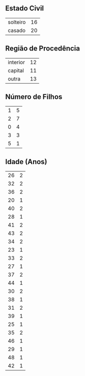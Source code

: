 ## Estado Civil

|          |     |
| -------- | --- |
| solteiro | 16  |
| casado   | 20  |

## Região de Procedência

|          |     |
| -------- | --- |
| interior | 12  |
| capital  | 11  |
| outra    | 13  |

## Número de Filhos

|     |     |
| --- | --- |
| 1   | 5   |
| 2   | 7   |
| 0   | 4   |
| 3   | 3   |
| 5   | 1   |

## Idade (Anos)

|     |     |
| --- | --- |
| 26  | 2   |
| 32  | 2   |
| 36  | 2   |
| 20  | 1   |
| 40  | 2   |
| 28  | 1   |
| 41  | 2   |
| 43  | 2   |
| 34  | 2   |
| 23  | 1   |
| 33  | 2   |
| 27  | 1   |
| 37  | 2   |
| 44  | 1   |
| 30  | 2   |
| 38  | 1   |
| 31  | 2   |
| 39  | 1   |
| 25  | 1   |
| 35  | 2   |
| 46  | 1   |
| 29  | 1   |
| 48  | 1   |
| 42  | 1   |
